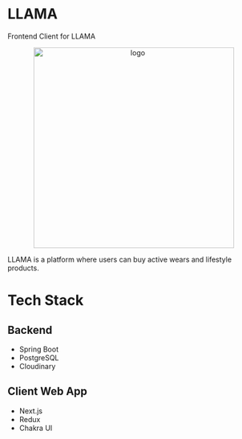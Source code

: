 # LLAMA

Frontend Client for LLAMA

<div style="text-align: center">
    <img src="https://res.cloudinary.com/dkh6m6jbx/image/upload/v1711412172/llama/assets/logo/txdaqwvkashksn7jjmz8.png" style="width: 400px" alt="logo" />
</div>

LLAMA is a platform where users can buy active wears and lifestyle products.

# Tech Stack

## Backend

- Spring Boot
- PostgreSQL
- Cloudinary

## Client Web App

- Next.js
- Redux
- Chakra UI
